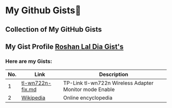 # My Github Gists🔖
## Collection of My GitHub Gists

## My Gist Profile [Roshan Lal Dia Gist's](https://gist.github.com/roshan-lal-dia)

### Here are my Gists:

| No. | Link | Description |
| --- | --- | --- |
| 1 | [tl-wn722n-fix.md](https://gist.github.com/roshan-lal-dia/0a879ca7e981ec69113effc65aa75ab8) | TP-Link tl-wn722n Wireless Adapter Monitor mode Enable |
| 2 | [Wikipedia](https://www.wikipedia.org) | Online encyclopedia |
